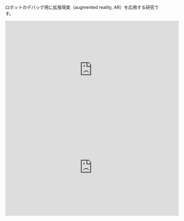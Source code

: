 ロボットのデバッグ用に拡張現実（augmented reality, AR）を応用する研究です。

<iframe width="560" height="315" src="https://www.youtube.com/embed/C9WDgyOMOnE" frameborder="0" allowfullscreen></iframe>

<iframe width="560" height="315" src="https://www.youtube.com/embed/CPMrsBE1d30" frameborder="0" allowfullscreen></iframe>
